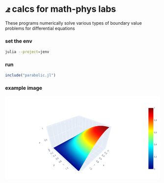 # ⦨ calcs for math-phys labs
These programs numerically solve various types
of boundary value problems for differential equations 

### set the env
```bash
julia --project=jenv
```

### run
```julia
include("parabolic.jl")
```

### example image
![](https://raw.githubusercontent.com/shlapique/math-phys/master/img/newplot.png)
